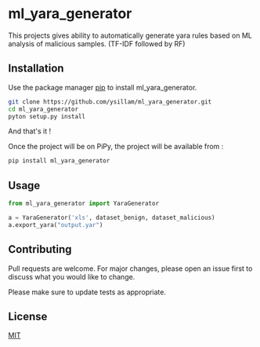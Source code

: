 # ml_yara_generator
This projects gives ability to automatically generate yara rules based on ML analysis of malicious samples. (TF-IDF followed by RF)

## Installation

Use the package manager [pip](https://pip.pypa.io/en/stable/) to install ml_yara_generator.


```bash
git clone https://github.com/ysillam/ml_yara_generator.git
cd ml_yara_generator
pyton setup.py install
```
And that's it !

Once the project will be on PiPy, the project will be available from :

```bash
pip install ml_yara_generator
```

## Usage

```python
from ml_yara_generator import YaraGenerator

a = YaraGenerator('xls', dataset_benign, dataset_malicious)
a.export_yara("output.yar")
```

## Contributing
Pull requests are welcome. For major changes, please open an issue first to discuss what you would like to change.

Please make sure to update tests as appropriate.

## License
[MIT](https://choosealicense.com/licenses/mit/)
